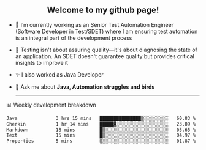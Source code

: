 <h2 align="center">Welcome to my github page!</h2>

- 🔭 I’m currently working as an Senior Test Automation Engineer (Software Developer in Test/SDET) where I am ensuring test automation is an integral part of the development process
- 🎩 Testing isn't about assuring quality—it's about diagnosing the state of an application. An SDET doesn't guarantee quality but provides critical insights to improve it
- ✨ I also worked as Java Developer
- 💬 Ask me about **Java, Automation struggles and birds**
  
  -------
  
📊 Weekly development breakdown

<!--START_SECTION:waka-->

```txt
Java              3 hrs 15 mins   ███████████████▒░░░░░░░░░   60.83 %
Gherkin           1 hr 14 mins    █████▓░░░░░░░░░░░░░░░░░░░   23.09 %
Markdown          18 mins         █▒░░░░░░░░░░░░░░░░░░░░░░░   05.65 %
Text              15 mins         █▒░░░░░░░░░░░░░░░░░░░░░░░   04.97 %
Properties        5 mins          ▒░░░░░░░░░░░░░░░░░░░░░░░░   01.87 %
```

<!--END_SECTION:waka-->

